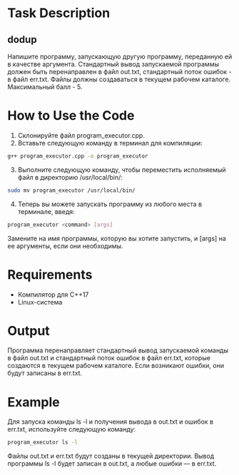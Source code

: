 # Task Description
## dodup
Напишите программу, запускающую другую программу, переданную ей в качестве аргумента. Стандартный вывод запускаемой программы должен быть перенаправлен в файл out.txt, стандартный поток ошибок - в файл err.txt. Файлы должны создаваться в текущем рабочем каталоге. Максимальный балл - 5.

# How to Use the Code
1. Склонируйте файл program_executor.cpp.
2. Вставьте следующую команду в терминал для компиляции:
```bash
g++ program_executor.cpp -o program_executor
```
3. Выполните следующую команду, чтобы переместить исполняемый файл в директорию /usr/local/bin/:
```bash
sudo mv program_executor /usr/local/bin/
```
4. Теперь вы можете запускать программу из любого места в терминале, введя:
```bash
program_executor <command> [args]
```
Замените <command> на имя программы, которую вы хотите запустить, и [args] на ее аргументы, если они необходимы.

# Requirements
- Компилятор для C++17
- Linux-система

# Output
Программа перенаправляет стандартный вывод запускаемой команды в файл out.txt и стандартный поток ошибок в файл err.txt, которые создаются в текущем рабочем каталоге. Если возникают ошибки, они будут записаны в err.txt.

# Example
Для запуска команды ls -l и получения вывода в out.txt и ошибок в err.txt, используйте следующую команду:
```bash
program_executor ls -l
```
Файлы out.txt и err.txt будут созданы в текущей директории. Вывод программы ls -l будет записан в out.txt, а любые ошибки — в err.txt.
